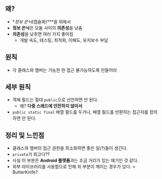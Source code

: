 ## 왜?

- **정보 은닉*(캡슐화)***을 위해서
- **정보 은닉**은 모듈 사이의 **의존성**을 낮춤
- **의존성**을 낮추면 여러 가지 좋아짐
  - 개발 속도, 테스팅, 최적화, 이해도, 유지보수 부담

## 원칙

- 각 클래스와 멤버는 가능한 한 접근 불가능하도록 만들어라

## 세부 원칙

- 객체 필드는 절대 `public`으로 선언하면 안 된다.
  - 왜? **다중 스레드에 안전하지 않아서**
- `public static final` 배열 필드를 두거나, 배열 필드를 반환하는 접근자를 정의하면 안 된다.

## 정리 및 느낀점

- 클래스와 멤버의 접근 권한을 최소화하면 좋은 일(?)들이 생긴다.
- `private`가 최고다??
- 사실 이 부분은 **Android 플랫폼**과는 조금 거리가 있는 얘기인 것 같다.
- 외부 라이브러리를 사용함으로 인해 위 부분이 깨지는 경우가 있다. > ButterKnife?